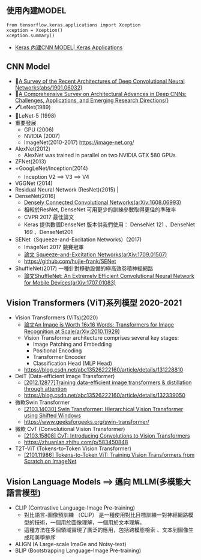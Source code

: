 ## 使用內建MODEL
```
from tensorflow.keras.applications import Xception
xception = Xception()
xception.summary()
```
- [Keras 內建CNN MODEL| Keras Applications](https://keras.io/api/applications/)
## CNN Model
- 📝[A Survey of the Recent Architectures of Deep Convolutional Neural Networks(abs/1901.06032)](https://arxiv.org/abs/1901.06032)
- 📝[A Comprehensive Survey on Architectural Advances in Deep CNNs: Challenges, Applications, and Emerging Research Directions()](https://arxiv.org/abs/2503.16546)
- 🖊️LeNet(1989)
- 📅LeNet-5 (1998)
- 重要發展
  - GPU (2006)
  - NVIDIA (2007)
  - ImageNet(2010-2017) https://image-net.org/
- AlexNet(2012)
  - AlexNet was trained in parallel on two NVIDIA GTX 580 GPUs 
- ZFNet(2013)
- ⭐GoogLeNet/Inception(2014)
  -  Inception V2 ==> V3 ==> V4 
- VGGNet (2014)
- Residual Neural Network (ResNet)(2015) |
- DenseNet(2016)
  - [Densely Connected Convolutional Networks(arXiv:1608.06993)](https://arxiv.org/abs/1608.06993)
  - 相較於ResNet, DenseNet 可用更少的訓練參數取得更佳的準確率
  - CVPR 2017 最佳論文
  - Keras 提供數個DenseNet 版本供我們使用： DenseNet 121 、DenseNet 169 、DenseNet201
- SENet（Squeeze-and-Excitation Networks）(2017)
  - ImageNet 2017 競賽冠軍
  - [論文 Squeeze-and-Excitation Networks(arXiv:1709.01507)](https://arxiv.org/abs/1709.01507)
  - https://github.com/hujie-frank/SENet
- ShuffleNet(2017) 一種針對移動設備的極高效卷積神經網路
  - [論文ShuffleNet: An Extremely Efficient Convolutional Neural Network for Mobile Devices(arXiv:1707.01083)](https://arxiv.org/abs/1707.01083) 

## Vision Transformers (ViT)系列模型 2020-2021
- Vision Transformers (ViTs)(2020)
  - [論文An Image is Worth 16x16 Words: Transformers for Image Recognition at Scale(arXiv:2010.11929)](https://arxiv.org/abs/2010.11929)
  - Vision Transformer architecture comprises several key stages:
    - Image Patching and Embedding
    - Positional Encoding
    - Transformer Encoder
    - Classification Head (MLP Head) 
  - https://blog.csdn.net/abc13526222160/article/details/131228810
- DeiT (Data-efficient Image Transformer)
  - [[2012.12877]Training data-efficient image transformers & distillation through attention](https://arxiv.org/abs/2012.12877)
  - https://blog.csdn.net/abc13526222160/article/details/132339050
- 微軟Swin Transformer
  - [[2103.14030] Swin Transformer: Hierarchical Vision Transformer using Shifted Windows ](https://arxiv.org/abs/2103.14030)
  - https://www.geeksforgeeks.org/swin-transformer/
- 微軟 CvT (Convolutional Vision Transformer)
  - [[2103.15808] CvT: Introducing Convolutions to Vision Transformers ](https://arxiv.org/abs/2103.15808)
  - https://zhuanlan.zhihu.com/p/583450848
- T2T-ViT (Tokens-to-Token Vision Transformer)
  -  [[2101.11986] Tokens-to-Token ViT: Training Vision Transformers from Scratch on ImageNet](https://arxiv.org/abs/2101.11986)

## Vision Language Models ==> 邁向 MLLM(多模態大語言模型)
- CLIP (Contrastive Language-Image Pre-training)
  - 對比語言-圖像預訓練 （CLIP） 是一種使用對比目標訓練一對神經網路模型的技術，一個用於圖像理解，一個用於文本理解。
  - 這種方法在多個領域實現了廣泛的應用，包括跨模態檢索 、文本到圖像生成和美學排序 
- ALIGN (A Large-scale ImaGe and Noisy-text)
- BLIP (Bootstrapping Language-Image Pre-training)
